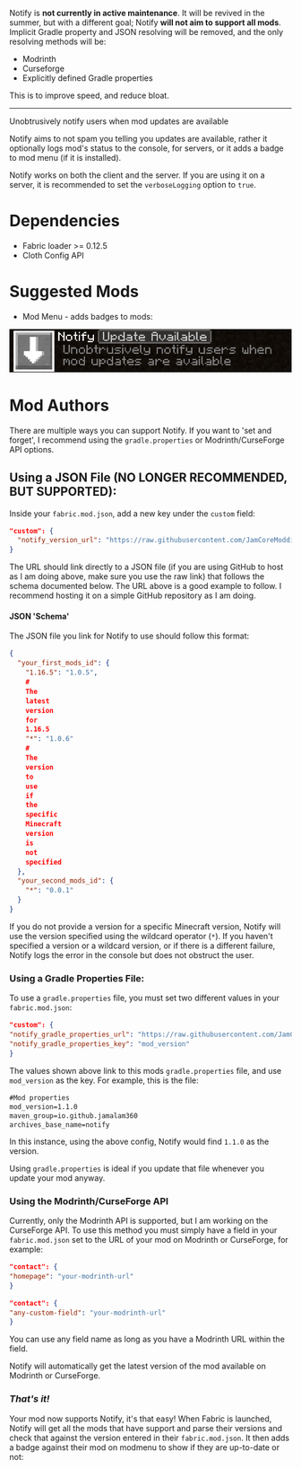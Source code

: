 Notify is **not currently in active maintenance**. It will be revived in the summer, but with a different goal; Notify **will not aim to support all mods**. Implicit Gradle property and JSON resolving will be removed, and the only resolving methods will be:

- Modrinth
- Curseforge
- Explicitly defined Gradle properties

This is to improve speed, and reduce bloat.

---

Unobtrusively notify users when mod updates are available

Notify aims to not spam you telling you updates are available, rather it optionally logs mod's status to the console,
for servers, or it adds a badge to mod menu (if it is installed).

Notify works on both the client and the server. If you are using it on a server, it is recommended to set
the `verboseLogging` option to `true`.

# Dependencies

- Fabric loader >= 0.12.5
- Cloth Config API

# Suggested Mods

- Mod Menu - adds badges to mods:

![Demo of Mod Menu Compatibility](mod_menu_demo.png)

# Mod Authors

There are multiple ways you can support Notify. If you want to 'set and forget', I recommend using
the `gradle.properties` or Modrinth/CurseForge API options.

## Using a JSON File (NO LONGER RECOMMENDED, BUT SUPPORTED):

Inside your `fabric.mod.json`, add a new key under the `custom` field:

  ```json
"custom": {
    "notify_version_url": "https://raw.githubusercontent.com/JamCoreModding/Meta/main/data/mod_versions.json"
}
  ```

The URL should link directly to a JSON file (if you are using GitHub to host as I am doing above, make sure you use the
raw link) that follows the schema documented below. The URL above is a good example to follow. I recommend hosting it on
a simple GitHub repository as I am doing.

#### JSON 'Schema'

The JSON file you link for Notify to use should follow this format:

```json
{
  "your_first_mods_id": {
    "1.16.5": "1.0.5",
    #
    The
    latest
    version
    for
    1.16.5
    "*": "1.0.6"
    #
    The
    version
    to
    use
    if
    the
    specific
    Minecraft
    version
    is
    not
    specified
  },
  "your_second_mods_id": {
    "*": "0.0.1"
  }
}
```

If you do not provide a version for a specific Minecraft version, Notify will use the version specified using the
wildcard operator (`*`). If you haven't specified a version or a wildcard version, or if there is a different failure,
Notify logs the error in the console but does not obstruct the user.

### Using a Gradle Properties File:

To use a `gradle.properties` file, you must set two different values in your `fabric.mod.json`:

```json
"custom": {
"notify_gradle_properties_url": "https://raw.githubusercontent.com/JamCoreModding/Notify/main/gradle.properties",
"notify_gradle_properties_key": "mod_version"
}
```

The values shown above link to this mods `gradle.properties` file, and use `mod_version` as the key. For example, this
is the file:

```gradle.properties
#Mod properties
mod_version=1.1.0
maven_group=io.github.jamalam360
archives_base_name=notify
```

In this instance, using the above config, Notify would find `1.1.0` as the version.

Using `gradle.properties` is ideal if you update that file whenever you update your mod anyway.

### Using the Modrinth/CurseForge API

Currently, only the Modrinth API is supported, but I am working on the CurseForge API. To use this method you must
simply have a field in your `fabric.mod.json` set to the URL of your mod on Modrinth or CurseForge, for example:

```json
"contact": {
"homepage": "your-modrinth-url"
}
```

```json
"contact": {
"any-custom-field": "your-modrinth-url"
}
```

You can use any field name as long as you have a Modrinth URL within the field.

Notify will automatically get the latest version of the mod available on Modrinth or CurseForge.

### _That's it!_

Your mod now supports Notify, it's that easy!
When Fabric is launched, Notify will get all the mods that have support and parse their versions and check that against
the version entered in their `fabric.mod.json`. It then adds a badge against their mod on modmenu to show if they are
up-to-date or not:

